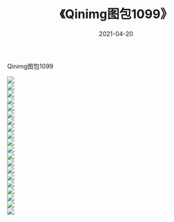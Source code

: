 ﻿---
layout: post
title:  《Qinimg图包1099》
date:   2021-04-20
img: http://imgx.orgx.ga/Qinimg图包/Qinimg图包1099/000.jpg
categories: [美女, 清纯, 唯美]
---

Qinimg图包1099

 ![](http://imgx.orgx.ga/Qinimg图包/Qinimg图包1099/001.jpg) <br>![](http://imgx.orgx.ga/Qinimg图包/Qinimg图包1099/002.jpg) <br>![](http://imgx.orgx.ga/Qinimg图包/Qinimg图包1099/003.jpg) <br>![](http://imgx.orgx.ga/Qinimg图包/Qinimg图包1099/004.jpg) <br>![](http://imgx.orgx.ga/Qinimg图包/Qinimg图包1099/005.jpg) <br>![](http://imgx.orgx.ga/Qinimg图包/Qinimg图包1099/006.jpg) <br>![](http://imgx.orgx.ga/Qinimg图包/Qinimg图包1099/007.jpg) <br>![](http://imgx.orgx.ga/Qinimg图包/Qinimg图包1099/008.jpg) <br>![](http://imgx.orgx.ga/Qinimg图包/Qinimg图包1099/009.jpg) <br>![](http://imgx.orgx.ga/Qinimg图包/Qinimg图包1099/010.jpg) <br>![](http://imgx.orgx.ga/Qinimg图包/Qinimg图包1099/011.jpg) <br>![](http://imgx.orgx.ga/Qinimg图包/Qinimg图包1099/012.jpg) <br>![](http://imgx.orgx.ga/Qinimg图包/Qinimg图包1099/013.jpg) <br>![](http://imgx.orgx.ga/Qinimg图包/Qinimg图包1099/014.jpg) <br>![](http://imgx.orgx.ga/Qinimg图包/Qinimg图包1099/015.jpg) <br>![](http://imgx.orgx.ga/Qinimg图包/Qinimg图包1099/016.jpg) <br>![](http://imgx.orgx.ga/Qinimg图包/Qinimg图包1099/017.jpg) <br>![](http://imgx.orgx.ga/Qinimg图包/Qinimg图包1099/018.jpg) <br>![](http://imgx.orgx.ga/Qinimg图包/Qinimg图包1099/019.jpg) <br>![](http://imgx.orgx.ga/Qinimg图包/Qinimg图包1099/020.jpg) <br>